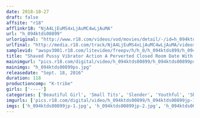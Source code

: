 ```yaml
---
date: 2018-10-27
draft: false
affsite: "r18"
afflinkr18: "NjA4LjEuMS4xLjAuMC4wLjAuMA"
url: "h_094ktds00899"
urloriginal: "http://www.r18.com/videos/vod/movies/detail/-/id=h_094ktds00899"
urlfinal: "http://media.r18.com/track/NjA4LjEuMS4xLjAuMC4wLjAuMA/videos/vod/movies/detail/-/id=h_094ktds00899"
samplevid: "awspv3001.r18.com/litevideo/freepv/h/h_0/h_094ktds899/h_094ktds899_dmb_w.mp4"
title: "Shaved Pussy Vibrator Action A Perverted Closed Room Date With A Barely Legal"
mainimgurl: "pics.r18.com/digital/video/h_094ktds00899/h_094ktds00899ps.jpg"
mainimgs: "h_094ktds00899ps.jpg"
releasedate: "Sept. 18, 2016"
duration: 118
productioncomp: "K-tribe"
girls: ['----']
categories: ['Beautiful Girl', 'Small Tits', 'Slender', 'Youthful', 'Shaved Pussy', 'Amateur', 'Hi-Def']
imgurls: ['pics.r18.com/digital/video/h_094ktds00899/h_094ktds00899jp-1.jpg', 'pics.r18.com/digital/video/h_094ktds00899/h_094ktds00899jp-2.jpg', 'pics.r18.com/digital/video/h_094ktds00899/h_094ktds00899jp-3.jpg', 'pics.r18.com/digital/video/h_094ktds00899/h_094ktds00899jp-4.jpg', 'pics.r18.com/digital/video/h_094ktds00899/h_094ktds00899jp-5.jpg', 'pics.r18.com/digital/video/h_094ktds00899/h_094ktds00899jp-6.jpg', 'pics.r18.com/digital/video/h_094ktds00899/h_094ktds00899jp-7.jpg', 'pics.r18.com/digital/video/h_094ktds00899/h_094ktds00899jp-8.jpg', 'pics.r18.com/digital/video/h_094ktds00899/h_094ktds00899jp-9.jpg', 'pics.r18.com/digital/video/h_094ktds00899/h_094ktds00899jp-10.jpg', 'pics.r18.com/digital/video/h_094ktds00899/h_094ktds00899jp-11.jpg', 'pics.r18.com/digital/video/h_094ktds00899/h_094ktds00899jp-12.jpg', 'pics.r18.com/digital/video/h_094ktds00899/h_094ktds00899jp-13.jpg', 'pics.r18.com/digital/video/h_094ktds00899/h_094ktds00899jp-14.jpg', 'pics.r18.com/digital/video/h_094ktds00899/h_094ktds00899jp-15.jpg', 'pics.r18.com/digital/video/h_094ktds00899/h_094ktds00899jp-16.jpg', 'pics.r18.com/digital/video/h_094ktds00899/h_094ktds00899jp-17.jpg', 'pics.r18.com/digital/video/h_094ktds00899/h_094ktds00899jp-18.jpg', 'pics.r18.com/digital/video/h_094ktds00899/h_094ktds00899jp-19.jpg', 'pics.r18.com/digital/video/h_094ktds00899/h_094ktds00899jp-20.jpg']
imgs: ['h_094ktds00899jp-1.jpg', 'h_094ktds00899jp-2.jpg', 'h_094ktds00899jp-3.jpg', 'h_094ktds00899jp-4.jpg', 'h_094ktds00899jp-5.jpg', 'h_094ktds00899jp-6.jpg', 'h_094ktds00899jp-7.jpg', 'h_094ktds00899jp-8.jpg', 'h_094ktds00899jp-9.jpg', 'h_094ktds00899jp-10.jpg', 'h_094ktds00899jp-11.jpg', 'h_094ktds00899jp-12.jpg', 'h_094ktds00899jp-13.jpg', 'h_094ktds00899jp-14.jpg', 'h_094ktds00899jp-15.jpg', 'h_094ktds00899jp-16.jpg', 'h_094ktds00899jp-17.jpg', 'h_094ktds00899jp-18.jpg', 'h_094ktds00899jp-19.jpg', 'h_094ktds00899jp-20.jpg']
---
```

